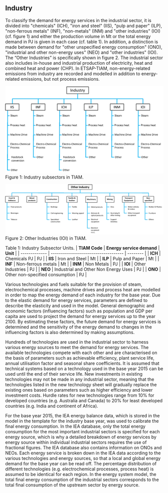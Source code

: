 ## Industry

To classify the demand for energy services in the industrial sector, it is divided into "chemicals" (ICH), "iron and steel" (IIS), "pulp and paper" (ILP), "non-ferrous metals" (INF), "non-metals" (INM) and "other industries" (IOI) (cf. figure 1) and either the production volume in Mt or the total energy demand in PJ is given in each case (cf. table 1). In addition, a distinction is made between demand for "other unspecified energy consumption" (ONO), "industrial and other non-energy uses" (NEO) and "other industries" (IOI). The “Other Industries” is specifically shown in figure 2.
The industrial sector also includes in-house and industrial production of electricity, heat and combined heat and power (CHP). In ETSAP-TIAM, non-energy-related emissions from industry are recorded and modelled in addition to energy-related emissions, but not process emissions.

![Industry Subsectors](./figs/industry_branches.png) 
Figure 1: Industry subsectors in TIAM.

![Other Industries](./figs/other_industries.png) 
Figure 2: Other Industries (IOI) in TIAM.

Table 1: Industry Subsector Units.
| **TIAM Code** | **Energy service demand**            | **Unit** |
| ------------- | ------------------------------------ | -------- |
| **ICH**       | Chemicals PJ                         | PJ       |
| **IIS**       | Iron and Steel                       | Mt       |
| **ILP**       | Pulp and Paper                       | Mt       |
| **INF**       | Non-ferrous metals                   | Mt       |
| **INM**       | Non Metals                           | PJ       |
| **IOI**       | Other Industries                     | PJ       |
| **NEO**       | Industrial and Other Non Energy Uses | PJ       |
| **ONO**       | Other non-specified consumption      | PJ       |

Various technologies and fuels suitable for the provision of steam, electrochemical processes, machine drives and process heat are modelled in order to map the energy demand of each industry for the base year. Due to the elastic demand for energy services, parameters are defined to describe the elasticity and used in the model. General demographic and economic factors (influencing factors) such as population and GDP per capita are used to project the demand for energy services up to the year 2100. By estimating these factors, the future demand for energy services is determined and the sensitivity of the energy demand to changes in the influencing factors is also determined by making assumptions.

Hundreds of technologies are used in the industrial sector to harness various energy sources to meet the demand for energy services. The available technologies compete with each other and are characterised on the basis of parameters such as achievable efficiency, plant service life, annual utilisation factor and seasonal share coefficients. It is assumed that technical systems based on a technology used in the base year 2015 can be used until the end of their service life. New investments in existing technologies may not be made in any industrial sector, meaning that the technologies listed in the new technology sheet will gradually replace the existing ones based on parameters such as higher efficiency and lower investment costs. Hurdle rates for new technologies range from 10% for developed countries (e.g. Australia and Canada) to 20% for least developed countries (e.g. India and continent of Africa).

For the base year 2015, the IEA energy balance data, which is stored in the model in the template for the industry base year, was used to calibrate the final energy consumption. In the IEA database, only the total energy consumption for the most important industrial sectors is specified for each energy source, which is why a detailed breakdown of energy services by energy source within individual industrial sectors requires the use of fractional figures. The IEA database also contains information on ONOs and NEOs. Each energy service is broken down in the IEA data according to the various technologies and energy sources, so that a local and global energy demand for the base year can be read off. The percentage distribution of different technologies (e.g. electrochemical processes, process heat) is assumed to be identical for each region. In the energy system model, the total final energy consumption of the industrial sectors corresponds to the total final consumption of the upstream sector by energy source.
